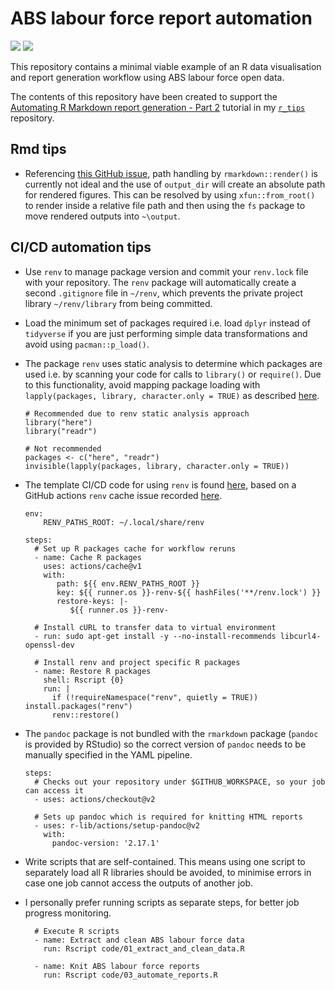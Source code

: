 # ABS labour force report automation   
![](https://img.shields.io/badge/Language-R-blue) ![](https://img.shields.io/badge/Open%20dataset-ABS-brightgreen)

This repository contains a minimal viable example of an R data visualisation and report generation workflow using ABS labour force open data.   

The contents of this repository have been created to support the [Automating R Markdown report generation - Part 2](https://github.com/erikaduan/r_tips/blob/master/tutorials/p-automating_rmd_reports/p-automating_rmd_reports_part_2.md) tutorial in my [`r_tips`](https://github.com/erikaduan/r_tips) repository.   

## Rmd tips  
+ Referencing [this GitHub issue](https://github.com/rstudio/rmarkdown/issues/2365), path handling by `rmarkdown::render()` is currently not ideal and the use of `output_dir` will create an absolute path for rendered figures. This can be resolved by using `xfun::from_root()` to render inside a relative file path and then using the `fs` package to move rendered outputs into `~\output`.    

## CI/CD automation tips  
+ Use `renv` to manage package version and commit your `renv.lock` file with your repository. The `renv` package will automatically create a second `.gitignore` file in `~/renv`, which prevents the private project library `~/renv/library` from being committed.  
+ Load the minimum set of packages required i.e. load `dplyr` instead of `tidyverse` if you are just performing simple data transformations and avoid using `pacman::p_load()`.  
+ The package `renv` uses static analysis to determine which packages are used i.e. by scanning your code for calls to `library()` or `require()`. Due to this functionality, avoid mapping package loading with `lapply(packages, library, character.only = TRUE)` as described [here](https://statsandr.com/blog/an-efficient-way-to-install-and-load-r-packages/#more-efficient-way).    

    ```
    # Recommended due to renv static analysis approach 
    library("here")  
    library("readr")  
    
    # Not recommended 
    packages <- c("here", "readr")
    invisible(lapply(packages, library, character.only = TRUE))
    ```

+ The template CI/CD code for using `renv` is found [here](https://rstudio.github.io/renv/articles/ci.html), based on a GitHub actions `renv` cache issue recorded [here](https://github.com/r-lib/actions/issues/79).   

    ```
    env:
        RENV_PATHS_ROOT: ~/.local/share/renv
    
    steps:
      # Set up R packages cache for workflow reruns 
      - name: Cache R packages
        uses: actions/cache@v1
        with:
           path: ${{ env.RENV_PATHS_ROOT }}
           key: ${{ runner.os }}-renv-${{ hashFiles('**/renv.lock') }}
           restore-keys: |-
              ${{ runner.os }}-renv-

      # Install cURL to transfer data to virtual environment
      - run: sudo apt-get install -y --no-install-recommends libcurl4-openssl-dev

      # Install renv and project specific R packages 
      - name: Restore R packages
        shell: Rscript {0}
        run: |
          if (!requireNamespace("renv", quietly = TRUE)) install.packages("renv")
          renv::restore()
    ```

+ The `pandoc` package is not bundled with the `rmarkdown` package (`pandoc` is provided by RStudio) so the correct version of `pandoc` needs to be manually specified in the YAML pipeline.    

    ```
    steps:
      # Checks out your repository under $GITHUB_WORKSPACE, so your job can access it
      - uses: actions/checkout@v2

      # Sets up pandoc which is required for knitting HTML reports  
      - uses: r-lib/actions/setup-pandoc@v2
        with:
          pandoc-version: '2.17.1' 
    ```
+ Write scripts that are self-contained. This means using one script to separately load all R libraries should be avoided, to minimise errors in case one job cannot access the outputs of another job.  

+ I personally prefer running scripts as separate steps, for better job progress monitoring.  

    ```
      # Execute R scripts
      - name: Extract and clean ABS labour force data 
        run: Rscript code/01_extract_and_clean_data.R

      - name: Knit ABS labour force reports
        run: Rscript code/03_automate_reports.R  
    ```  

